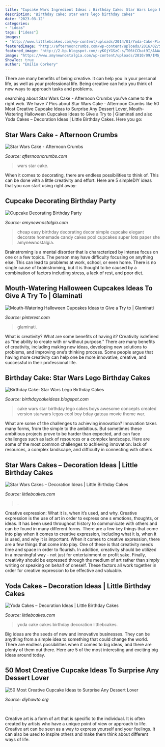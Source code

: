 ```yaml
---
title: "Cupcake Wars Ingredient Ideas : Birthday Cake: Star Wars Lego Birthday Cakes"
description: "Birthday cake: star wars lego birthday cakes"
date: "2023-08-12"
categories:
- "ideas"
tags: ["ideas"]
images:
- "http://www.littlebcakes.com/wp-content/uploads/2014/01/Yoda-Cake-Pictures.jpg"
featuredImage: "http://afternooncrumbs.com/wp-content/uploads/2016/02/StarWars_08.jpg"
featured_image: "http://2.bp.blogspot.com/-yKOjYGSzC-s/T06tCCbat9I/AAAAAAAAF1Q/jQpiMQr5iUU/s1600/lego-star-wars-cake-boys-birthday.JPG"
image: "https://www.amynewnostalgia.com/wp-content/uploads/2010/09/IMG_1233.jpg"
ShowToc: true
author: "Emilio Corkery"
---
```



There are many benefits of being creative. It can help you in your personal life, as well as your professional life. Being creative can help you think of new ways to approach tasks and problems.

	

		
searching about Star Wars Cake - Afternoon Crumbs you've came to the right web. We have 7 Pics about Star Wars Cake - Afternoon Crumbs like 50 Most Creative Cupcake Ideas to Surprise Any Dessert Lover, Mouth-Watering Halloween Cupcakes Ideas to Give a Try to | Glaminati and also Yoda Cakes – Decoration Ideas | Little Birthday Cakes. Here you go:
		
    
## Star Wars Cake - Afternoon Crumbs

<img loading=lazy src="http://afternooncrumbs.com/wp-content/uploads/2016/02/StarWars_08.jpg" onerror="this.onerror=null;this.src='https://tse3.mm.bing.net/th?id=OIP.nCpzBN3HemW_xYyXqHuQMgHaLH&amp;pid=15.1';" alt="Star Wars Cake - Afternoon Crumbs">

_Source: afternooncrumbs.com_

>wars star cake. 

	

When it comes to decorating, there are endless possibilities to think of. This can be done with a little creativity and effort. Here are 5 simpleDIY ideas that you can start using right away:

    
## Cupcake Decorating Birthday Party

<img loading=lazy src="https://www.amynewnostalgia.com/wp-content/uploads/2010/09/IMG_1233.jpg" onerror="this.onerror=null;this.src='https://tse2.mm.bing.net/th?id=OIP.M4WQMcqGXPig4NDm4KsdzwHaEc&amp;pid=15.1';" alt="Cupcake Decorating Birthday Party">

_Source: amynewnostalgia.com_

>cheap easy birthday decorating decor simple cupcake elegant decorate homemade candy cakes pool cupcakes super lots paper she amynewnostalgia. 

	

Brainstroming is a mental disorder that is characterized by intense focus on one or a few topics. The person may have difficulty focusing on anything else. This can lead to problems at work, school, or even home. There is no single cause of brainstroming, but it is thought to be caused by a combination of factors including stress, a lack of rest, and poor diet.

    
## Mouth-Watering Halloween Cupcakes Ideas To Give A Try To | Glaminati

<img loading=lazy src="https://i.pinimg.com/originals/be/63/73/be6373f612e8e99e8abab6d93ad5cf38.jpg" onerror="this.onerror=null;this.src='https://tse4.mm.bing.net/th?id=OIP.yM6d2cpx3Rp6712rRwT3ogHaLG&amp;pid=15.1';" alt="Mouth-Watering Halloween Cupcakes Ideas to Give a Try to | Glaminati">

_Source: pinterest.com_

>glaminati. 

	

What is creativity? What are some benefits of having it?
Creativity isdefined as “the ability to create with or without purpose.” There are many benefits of creativity, including making new ideas, developing new solutions to problems, and improving one’s thinking process. Some people argue that having more creativity can help one be more innovative, creative, and successful in their professional life.

    
## Birthday Cake: Star Wars Lego Birthday Cakes

<img loading=lazy src="http://2.bp.blogspot.com/-yKOjYGSzC-s/T06tCCbat9I/AAAAAAAAF1Q/jQpiMQr5iUU/s1600/lego-star-wars-cake-boys-birthday.JPG" onerror="this.onerror=null;this.src='https://tse2.mm.bing.net/th?id=OIP.he2lILrPX5c7xknEXIR5BgHaLE&amp;pid=15.1';" alt="Birthday Cake: Star Wars Lego Birthday Cakes">

_Source: birthdaycakeideas.blogspot.com_

>cake wars star birthday lego cakes boys awesome concepts created version starwars legos cool boy bday gateau movie theme war. 

	

What are some of the challenges to achieving innovation?
Innovation takes many forms, from the simple to the ambitious. But sometimes these ambitious projects prove to be harder than expected, and can face challenges such as lack of resources or a complex landscape. Here are some of the most common challenges to achieving innovation: lack of resources, a complex landscape, and difficulty in connecting with others.

    
## Star Wars Cakes – Decoration Ideas | Little Birthday Cakes

<img loading=lazy src="https://www.littlebcakes.com/wp-content/uploads/2013/08/Star-Wars-Cake-Pictures.jpg" onerror="this.onerror=null;this.src='https://tse2.mm.bing.net/th?id=OIP.ubjh1AxNclsyTplAFCKShAHaJ4&amp;pid=15.1';" alt="Star Wars Cakes – Decoration Ideas | Little Birthday Cakes">

_Source: littlebcakes.com_

>. 

	

Creative expression: What it is, when it’s used, and why.
Creative expression is the use of art in order to express one s emotions, thoughts, or ideas. It has been used throughout history to communicate with others and can be found in many different forms. There are a few key things that come into play when it comes to creative expression, including what it is, when it is used, and why it is important.
When it comes to creative expression, there are a few things that come into play. One of these is that creativity needs time and space in order to flourish. In addition, creativity should be utilized in a meaningful way - not just for entertainment or profit sake. Finally, creativity should be expressed through the medium of art rather than simply writing or speaking on behalf of oneself. These factors all work together in order for creative expression to be effective and valuable.

    
## Yoda Cakes – Decoration Ideas | Little Birthday Cakes

<img loading=lazy src="http://www.littlebcakes.com/wp-content/uploads/2014/01/Yoda-Cake-Pictures.jpg" onerror="this.onerror=null;this.src='https://tse4.mm.bing.net/th?id=OIP.OTqsJgnAl_PUBytzwnlFmgHaFj&amp;pid=15.1';" alt="Yoda Cakes – Decoration Ideas | Little Birthday Cakes">

_Source: littlebcakes.com_

>yoda cake cakes birthday decoration littlebcakes. 

	

Big ideas are the seeds of new and innovative businesses. They can be anything from a simple idea to something that could change the world. There are endless possibilities when it comes to big ideas, and there are plenty of them out there. Here are 5 of the most interesting and exciting big ideas around today.

    
## 50 Most Creative Cupcake Ideas To Surprise Any Dessert Lover

<img loading=lazy src="http://www.diyhowto.org/wp-content/uploads/2015/12/DIYHowto-50-Most-Creative-Cupcake-Ideas-to-Surprise-Any-Dessert-Lover43-600x783.jpg" onerror="this.onerror=null;this.src='https://tse1.mm.bing.net/th?id=OIP.EVIykIcYsoNkgqPgkN-QfwHaJq&amp;pid=15.1';" alt="50 Most Creative Cupcake Ideas to Surprise Any Dessert Lover">

_Source: diyhowto.org_

>. 

	

Creative art is a form of art that is specific to the individual. It is often created by artists who have a unique point of view or approach to life. Creative art can be seen as a way to express yourself and your feelings. It can also be used to inspire others and make them think about different ways of life.

